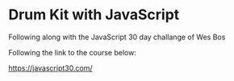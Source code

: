 # Drum Kit with JavaScript

Following along with the JavaScript 30 day challange of Wes Bos

Following the link to the course below:

https://javascript30.com/
